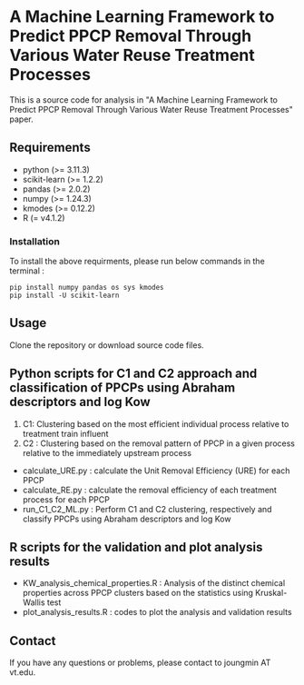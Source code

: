# A Machine Learning Framework to Predict PPCP Removal Through Various Water Reuse Treatment Processes
This is a source code for analysis in "A Machine Learning Framework to Predict PPCP Removal Through Various Water Reuse Treatment Processes" paper.

## Requirements
* python (>= 3.11.3)
* scikit-learn (>= 1.2.2)
* pandas (>= 2.0.2)
* numpy (>= 1.24.3)
* kmodes (>= 0.12.2)
* R (= v4.1.2)

### Installation
To install the above requirments, please run below commands in the terminal :
```
pip install numpy pandas os sys kmodes
pip install -U scikit-learn
```

## Usage
Clone the repository or download source code files.

## Python scripts for C1 and C2 approach and classification of PPCPs using Abraham descriptors and log Kow
1. C1: Clustering based on the most efficient individual process relative to treatment train influent
2. C2 : Clustering based on the removal pattern of PPCP in a given process relative to the immediately upstream process
  
* calculate_URE.py : calculate the Unit Removal Efficiency (URE) for each PPCP
* calculate_RE.py : calculate the removal efficiency of each treatment process for each PPCP
* run_C1_C2_ML.py : Perform C1 and C2 clustering, respectively and classify PPCPs using Abraham descriptors and log Kow

## R scripts for the validation and plot analysis results
* KW_analysis_chemical_properties.R : Analysis of the distinct chemical properties across PPCP clusters based on the statistics using Kruskal-Wallis test
* plot_analysis_results.R : codes to plot the analysis and validation results

## Contact
If you have any questions or problems, please contact to joungmin AT vt.edu.
